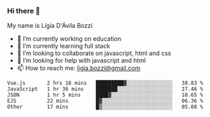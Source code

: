 ### Hi there 👋

My name is Lígia D'Ávila Bozzi

- 🔭 I’m currently working on education
- 🌱 I’m currently learning full stack
- 👯 I’m looking to collaborate on javascript, html and css
- 🤔 I’m looking for help with javascript and html
- 📫 How to reach me: ligia.bozzi@gmail.com

<!--START_SECTION:waka-->
```text
Vue.js       2 hrs 16 mins   █████████▓░░░░░░░░░░░░░░░   38.83 % 
JavaScript   1 hr 36 mins    ███████░░░░░░░░░░░░░░░░░░   27.46 % 
JSON         1 hr 5 mins     ████▓░░░░░░░░░░░░░░░░░░░░   18.65 % 
EJS          22 mins         █▓░░░░░░░░░░░░░░░░░░░░░░░   06.36 % 
Other        17 mins         █▒░░░░░░░░░░░░░░░░░░░░░░░   05.08 % 
```
<!--END_SECTION:waka-->

<!--
**ligiadavilabozzi/ligiadavilabozzi** is a ✨ _special_ ✨ repository because its `README.md` (this file) appears on your GitHub profile.
-->


